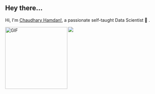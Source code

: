 ## Hey there...

Hi, I'm [Chaudhary Hamdan!](https://www.linkedin.com/in/chaudhary-hamdan-34ab5b1a6/), a passionate self-taught Data Scientist 🚀 .

  <img align="left" alt="GIF" src="https://raw.githubusercontent.com/hamdan-codes/hamdan-codes/master/tenor.gif" width="200px" />
  


<img align="center" src="https://github-readme-stats.vercel.app/api/top-langs/?username=hamdan-codes&theme=dark&show_icons=true" >

